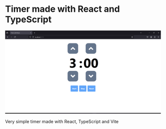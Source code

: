 # Timer made with React and TypeScript

![Application screenshot](https://github.com/Kas-S/Timer/blob/main/public/img.png?raw=true)

Very simple timer made with React, TypeScript and Vite 